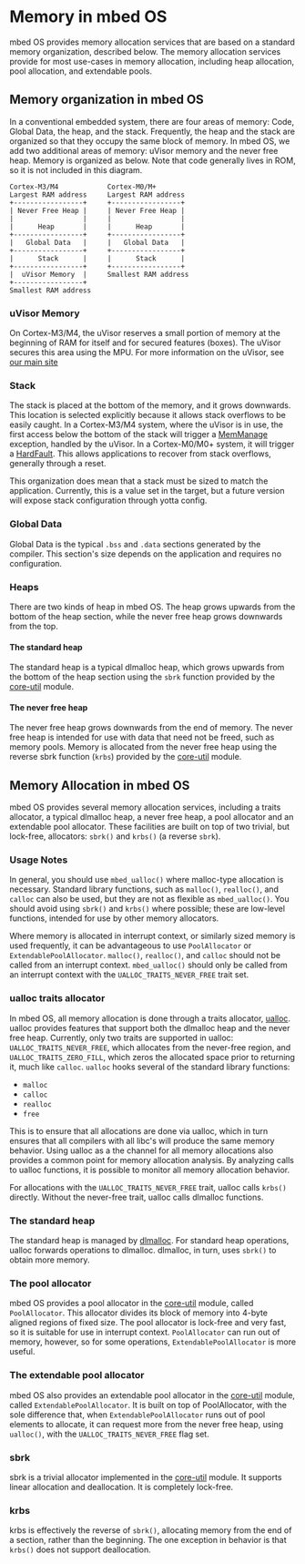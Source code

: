 # Memory in mbed OS
mbed OS provides memory allocation services that are based on a standard memory organization, described below. The memory allocation services provide for most use-cases in memory allocation, including heap allocation, pool allocation, and extendable pools.

## Memory organization in mbed OS
In a conventional embedded system, there are four areas of memory: Code, Global Data, the heap, and the stack. Frequently, the heap and the stack are organized so that they occupy the same block of memory. In mbed OS, we add two additional areas of memory: uVisor memory and the never free heap. Memory is organized as below. Note that code generally lives in ROM, so it is not included in this diagram.

```
Cortex-M3/M4            Cortex-M0/M+        
Largest RAM address     Largest RAM address 
+-----------------+     +-----------------+ 
| Never Free Heap |     | Never Free Heap | 
|                 |     |                 | 
|      Heap       |     |      Heap       | 
+-----------------+     +-----------------+ 
|   Global Data   |     |   Global Data   | 
+-----------------+     +-----------------+ 
|      Stack      |     |      Stack      | 
+-----------------+     +-----------------+ 
|  uVisor Memory  |     Smallest RAM address
+-----------------+   
Smallest RAM address  
```

### uVisor Memory
On Cortex-M3/M4, the uVisor reserves a small portion of memory at the beginning of RAM for itself and for secured features (boxes). The uVisor secures this area using the MPU. For more information on the uVisor, see [our main site](https://www.mbed.com/en/technologies/security/uvisor/)

### Stack
The stack is placed at the bottom of the memory, and it grows downwards. This location is selected explicitly because it allows stack overflows to be easily caught. In a Cortex-M3/M4 system, where the uVisor is in use, the first access below the bottom of the stack will trigger a [MemManage](http://infocenter.arm.com/help/index.jsp?topic=/com.arm.doc.dui0552a/Cihgggbh.html) exception, handled by the uVisor. In a Cortex-M0/M0+ system, it will trigger a [HardFault](http://infocenter.arm.com/help/index.jsp?topic=/com.arm.doc.dui0497a/Babcefea.html). This allows applications to recover from stack overflows, generally through a reset.

This organization does mean that a stack must be sized to match the application. Currently, this is a value set in the target, but a future version will expose stack configuration through yotta config.

### Global Data
Global Data is the typical ``.bss`` and ``.data`` sections generated by the compiler. This section's size depends on the application and requires no configuration.

### Heaps
There are two kinds of heap in mbed OS. The heap grows upwards from the bottom of the heap section, while the never free heap grows downwards from the top.

#### The standard heap
The standard heap is a typical dlmalloc heap, which grows upwards from the bottom of the heap section using the ```sbrk``` function provided by the [core-util](https://github.com/ARMmbed/core-util) module.

#### The never free heap
The never free heap grows downwards from the end of memory. The never free heap is intended for use with data that need not be freed, such as memory pools. Memory is allocated from the never free heap using the reverse sbrk function (```krbs```) provided by the [core-util](https://github.com/ARMmbed/core-util) module.

## Memory Allocation in mbed OS
mbed OS provides several memory allocation services, including a traits allocator, a typical dlmalloc heap, a never free heap, a pool allocator and an extendable pool allocator. These facilities are built on top of two trivial, but lock-free, allocators: ```sbrk()``` and ```krbs()``` (a reverse ```sbrk```).

### Usage Notes
In general, you should use ```mbed_ualloc()``` where malloc-type allocation is necessary. Standard library functions, such as ```malloc()```, ```realloc()```, and ```calloc``` can also be used, but they are not as flexible as ```mbed_ualloc()```. You should avoid using ```sbrk()``` and ```krbs()``` where possible; these are low-level functions, intended for use by other memory allocators. 

Where memory is allocated in interrupt context, or similarly sized memory is used frequently, it can be advantageous to use ```PoolAllocator``` or ```ExtendablePoolAllocator```. ```malloc()```, ```realloc()```, and ```calloc``` should not be called from an interrupt context. ```mbed_ualloc()``` should only be called from an interrupt context with the ```UALLOC_TRAITS_NEVER_FREE``` trait set.


### ualloc traits allocator
In mbed OS, all memory allocation is done through a traits allocator, [ualloc](https://github.com/ARMmbed/ualloc). ualloc provides features that support both the dlmalloc heap and the never free heap. Currently, only two traits are supported in ualloc: ```UALLOC_TRAITS_NEVER_FREE```, which allocates from the never-free region, and ```UALLOC_TRAITS_ZERO_FILL```, which zeros the allocated space prior to returning it, much like ```calloc```. ```ualloc``` hooks several of the standard library functions:

* ```malloc```
* ```calloc```
* ```realloc```
* ```free```

This is to ensure that all allocations are done via ualloc, which in turn ensures that all compilers with all libc's will produce the same memory behavior. Using ualloc as a the channel for all memory allocations also provides a common point for memory allocation analysis. By analyzing calls to ualloc functions, it is possible to monitor all memory allocation behavior.

For allocations with the ```UALLOC_TRAITS_NEVER_FREE``` trait, ualloc calls ```krbs()``` directly. Without the never-free trait, ualloc calls dlmalloc functions.

### The standard heap
The standard heap is managed by [dlmalloc](https://github.com/ARMmbed/dlmalloc). For standard heap operations, ualloc forwards operations to dlmalloc. dlmalloc, in turn, uses ```sbrk()``` to obtain more memory.

### The pool allocator
mbed OS provides a pool allocator in the [core-util](https://github.com/ARMmbed/core-util) module, called ```PoolAllocator```. This allocator divides its block of memory into 4-byte aligned regions of fixed size. The pool allocator is lock-free and very fast, so it is suitable for use in interrupt context. ```PoolAllocator``` can run out of memory, however, so for some operations, ```ExtendablePoolAllocator``` is more useful.

### The extendable pool allocator
mbed OS also provides an extendable pool allocator in the [core-util](https://github.com/ARMmbed/core-util) module, called ```ExtendablePoolAllocator```. It is built on top of PoolAllocator, with the sole difference that, when ```ExtendablePoolAllocator``` runs out of pool elements to allocate, it can request more from the never free heap, using ```ualloc()```, with the ```UALLOC_TRAITS_NEVER_FREE``` flag set.

### sbrk
sbrk is a trivial allocator implemented in the [core-util](https://github.com/ARMmbed/core-util) module. It supports linear allocation and deallocation. It is completely lock-free.

### krbs
krbs is effectively the reverse of ```sbrk()```, allocating memory from the end of a section, rather than the beginning. The one exception in behavior is that ```krbs()``` does not support deallocation.


